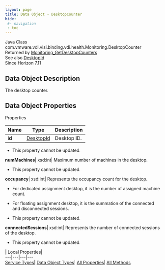 ```yaml
---
layout: page
title: Data Object - DesktopCounter
hide:
 #- navigation
 - toc
---
```






Java Class
    com.vmware.vdi.vlsi.binding.vdi.health.Monitoring.DesktopCounter  
Returned by
     [Monitoring_GetDesktopCounters](vdi.health.Monitoring.md#getDesktopCounters)  
See also
     [DesktopId](vdi.entity.DesktopId.md)  
Since 
    Horizon 7.11

## Data Object Description 

The desktop counter. 

## Data Object Properties

Properties

Name |  Type |  Description   
---|---|---  
**id**| [DesktopId](vdi.entity.DesktopId.md)|  Desktop ID.   


* This property cannot be updated.

  
**numMachines**|  xsd:int|  Maximum number of machines in the desktop.   


* This property cannot be updated.

  
**occupancy**|  xsd:int|  Represents the occupancy count for the desktop. 

  * For dedicated assignment desktop, it is the number of assigned machine count.
  * For floating assignment desktop, it is the summation of the connected and disconnected sessions.

  


* This property cannot be updated.

  
**connectedSessions**|  xsd:int|  Represents the number of connected sessions of the desktop.   


* This property cannot be updated.

  
  
  
 | Local Properties|   
---|---|---|---  
[Service Types](index-mo_types.md)| [Data Object Types](index-do_types.md)| [All Properties](index-properties.md)| [All Methods](index-methods.md)  
  
  

